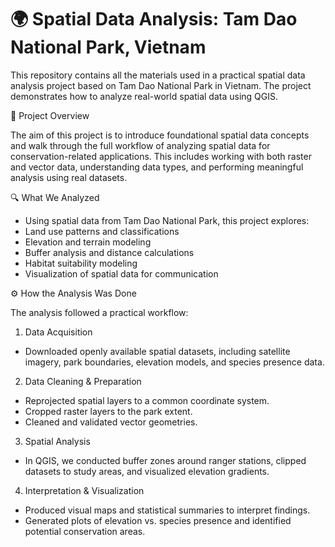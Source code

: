 # 🌍 Spatial Data Analysis: Tam Dao National Park, Vietnam

This repository contains all the materials used in a practical spatial data analysis project based on Tam Dao National Park in Vietnam. The project demonstrates how to analyze real-world spatial data using QGIS. 

📌 Project Overview

The aim of this project is to introduce foundational spatial data concepts and walk through the full workflow of analyzing spatial data for conservation-related applications. This includes working with both raster and vector data, understanding data types, and performing meaningful analysis using real datasets.

🔍 What We Analyzed

- Using spatial data from Tam Dao National Park, this project explores:
- Land use patterns and classifications
- Elevation and terrain modeling
- Buffer analysis and distance calculations
- Habitat suitability modeling
- Visualization of spatial data for communication

⚙️ How the Analysis Was Done

The analysis followed a practical workflow:
1. Data Acquisition
- Downloaded openly available spatial datasets, including satellite imagery, park boundaries, elevation models, and species presence data.
2. Data Cleaning & Preparation
- Reprojected spatial layers to a common coordinate system.
- Cropped raster layers to the park extent.
- Cleaned and validated vector geometries.
3. Spatial Analysis
- In QGIS, we conducted buffer zones around ranger stations, clipped datasets to study areas, and visualized elevation gradients.
4. Interpretation & Visualization
- Produced visual maps and statistical summaries to interpret findings.
- Generated plots of elevation vs. species presence and identified potential conservation areas.
